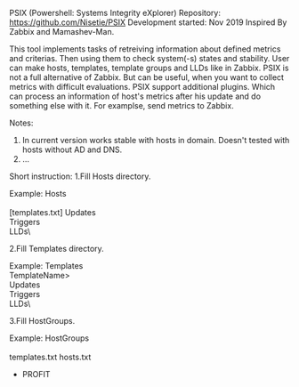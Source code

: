 PSIX (Powershell: Systems Integrity eXplorer)
Repository: https://github.com/Nisetie/PSIX
Development started: Nov 2019
Inspired By Zabbix and Mamashev-Man.

This tool implements tasks of retreiving information about defined metrics and criterias. Then using them to check system(-s) states and stability.
User can make hosts, templates, template groups and LLDs like in Zabbix.
PSIX is not a full alternative of Zabbix. But can be useful, when you want to collect metrics with difficult evaluations.
PSIX support additional plugins. Which can process an information of host's metrics after his update and do something else with it. For examplse, send metrics to Zabbix.

Notes:
1. In current version works stable with hosts in domain. Doesn't tested with hosts without AD and DNS.
2. ...

Short instruction:
1.Fill Hosts directory.

Example:
Hosts\
	<HostName>\
		[templates.txt]
		Updates\
		Triggers\
		LLDs\

2.Fill Templates directory.

Example:
Templates\
	TemplateName>\
		Updates\
		Triggers\
		LLDs\

3.Fill HostGroups.

Example:
HostGroups\
	<GroupName>\
		templates.txt
		hosts.txt

- PROFIT

